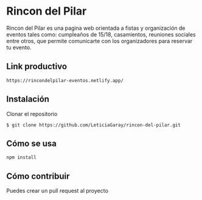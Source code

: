 # Rincon del Pilar


Rincon del Pilar es una pagina web orientada a fistas y organización de eventos tales como: cumpleaños de 15/18, casamientos, reuniones sociales entre otros, que permite comunicarte con los organizadores para reservar tu evento.

## Link productivo

`https://rincondelpilar-eventos.netlify.app/`

## Instalación

Clonar el repositorio

`$ git clone https://github.com/LeticiaGaray/rincon-del-pilar.git`

## Cómo se usa

`npm install`

## Cómo contribuir

Puedes crear un pull request al proyecto

